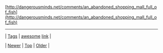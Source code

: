 <!--
title:
date: 2020-06-28T15:27:00.343Z
tags: awesome, link
-->




[http://dangerousminds.net/comments/an_abandoned_shopping_mall_full_of_fish](http://dangerousminds.net/comments/an_abandoned_shopping_mall_full_of_fish)

<!--BOTTOM-POST-NAVIGATION-->
---

| [Tags](tags.md) | [awesome](tag-awesome.md) [link](tag-link.md) |

| [Newer](90830557223.md) | [Top](index.md) | [Older](90852364793.md) |